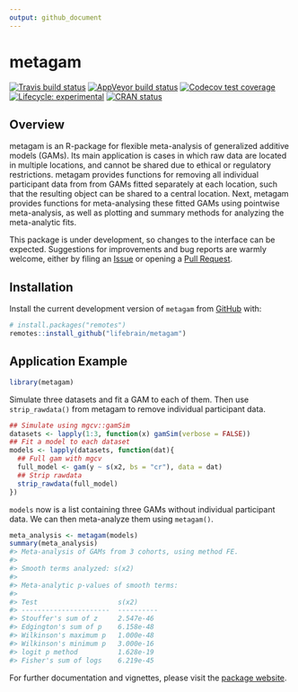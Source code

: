 ```yaml
---
output: github_document
---
```


<!-- README.md is generated from README.Rmd. Please edit that file -->



# metagam

<!-- badges: start -->
[![Travis build status](https://travis-ci.org/lifebrain/metagam.svg?branch=master)](https://travis-ci.org/lifebrain/metagam)
[![AppVeyor build status](https://ci.appveyor.com/api/projects/status/github/Lifebrain/metagam?branch=master&svg=true)](https://ci.appveyor.com/project/Lifebrain/metagam)
[![Codecov test coverage](https://codecov.io/gh/Lifebrain/metagam/branch/master/graph/badge.svg)](https://codecov.io/gh/Lifebrain/metagam?branch=master)
[![Lifecycle: experimental](https://img.shields.io/badge/lifecycle-experimental-orange.svg)](https://www.tidyverse.org/lifecycle/#experimental)
[![CRAN status](https://www.r-pkg.org/badges/version/metagam)](https://CRAN.R-project.org/package=metagam)
<!-- badges: end -->


## Overview

metagam is an R-package for flexible meta-analysis of generalized additive models (GAMs). Its main application is cases in which raw data are located in multiple locations, and cannot be shared due to ethical or regulatory restrictions. metagam provides functions for removing all individual participant data from from GAMs fitted separately at each location, such that the resulting object can be shared to a central location. Next, metagam provides functions for meta-analysing these fitted GAMs using pointwise meta-analysis, as well as plotting and summary methods for analyzing the meta-analytic fits.

This package is under development, so changes to the interface can be expected. Suggestions for improvements and bug reports are warmly welcome, either by filing an [Issue](https://github.com/lifebrain/metagam/issues) or opening a [Pull Request](https://github.com/lifebrain/metagam/pulls).

## Installation

Install the current development version of `metagam` from [GitHub](https://github.com/) with:

``` r
# install.packages("remotes")
remotes::install_github("lifebrain/metagam")
```
## Application Example


```r
library(metagam)
```

Simulate three datasets and fit a GAM to each of them. Then use `strip_rawdata()` from metagam to remove individual participant data.


```r
## Simulate using mgcv::gamSim
datasets <- lapply(1:3, function(x) gamSim(verbose = FALSE))
## Fit a model to each dataset
models <- lapply(datasets, function(dat){
  ## Full gam with mgcv
  full_model <- gam(y ~ s(x2, bs = "cr"), data = dat)
  ## Strip rawdata
  strip_rawdata(full_model)
})
```

`models` now is a list containing three GAMs without individual participant data. We can then meta-analyze them using `metagam()`.


```r
meta_analysis <- metagam(models)
summary(meta_analysis)
#> Meta-analysis of GAMs from 3 cohorts, using method FE.
#> 
#> Smooth terms analyzed: s(x2) 
#> 
#> Meta-analytic p-values of smooth terms:
#> 
#> Test                    s(x2)     
#> ----------------------  ----------
#> Stouffer's sum of z     2.547e-46 
#> Edgington's sum of p    6.158e-48 
#> Wilkinson's maximum p   1.000e-48 
#> Wilkinson's minimum p   3.000e-16 
#> logit p method          1.628e-19 
#> Fisher's sum of logs    6.219e-45
```



For further documentation and vignettes, please visit the [package website](https://lifebrain.github.io/metagam/).
